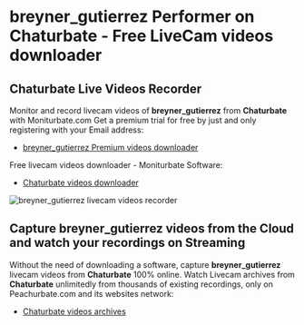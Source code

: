 # breyner_gutierrez Performer on Chaturbate - Free LiveCam videos downloader

## Chaturbate Live Videos Recorder

Monitor and record livecam videos of **breyner_gutierrez** from **Chaturbate** with Moniturbate.com
Get a premium trial for free by just and only registering with your Email address:
* [breyner_gutierrez Premium videos downloader](https://moniturbate.com/request-demo-licence-key.html)

Free livecam videos downloader - Moniturbate Software:
* [Chaturbate videos downloader](https://moniturbate.com/moniturbate-download-software.html)

![breyner_gutierrez livecam videos recorder](https://peachurnet.com/templates/moniturbate-software.png)


## Capture breyner_gutierrez videos from the Cloud and watch your recordings on Streaming

Without the need of downloading a software, capture **breyner_gutierrez** livecam videos from **Chaturbate** 100% online.
Watch Livecam archives from **Chaturbate** unlimitedly from thousands of existing recordings, only on Peachurbate.com and its websites network:
* [Chaturbate videos archives](https://peachurnet.com/)